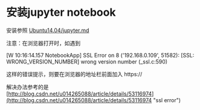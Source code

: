 # 安装jupyter notebook

安装参照 [Ubuntu14.04/jupyter.md](/Ubuntu14.04/jupyter.md "安装")

注意：在浏览器打开时，如遇到

\[W 10:16:14.157 NotebookApp\] SSL Error on 8 \('192.168.0.109', 51582\): \[SSL: WRONG\_VERSION\_NUMBER\] wrong version number \(\_ssl.c:590\)

这样的错误提示，则要在浏览器的地址栏前面加入  https://

解决办法参考的是  [http://blog.csdn.net/u014265088/article/details/53116974](http://blog.csdn.net/u014265088/article/details/53116974 "ssl error")



